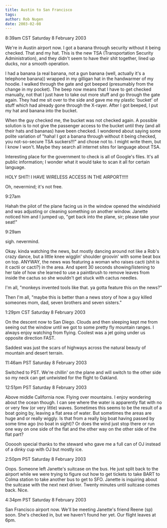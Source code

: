```yaml
---
title: Austin to San Francisco
tags: 
author: Rob Nugen
date: 2003-02-08
---
```


<p class=date>8:39am CST Saturday 8 February 2003</p>

<p>We're in Austin airport now.  I got a banana through security
without it being checked.  That and my hat.  This is the new TSA
(Transportation Security Administration), and they didn't seem to have
their shit together, lined up ducks, nor a smooth operation.</p>

<p>I had a banana (a real banana, not a gun banana (well, actually
it's a telephone banana)) wrapped in my gilligan hat in the handwarmer
of my hoodie.  I walked through the gate and got beeped (presumably
from the change in my pocket).  The beep now means that I have to get
checked manually, not that I just have to take out more stuff and go
through the gate again.  They had me sit over to the side and gave me
my plastic 'bucket' of stuff which had already gone through the
X-rayer.  After I got beeped, I put my hat and banana into the
bucket.</p>

<p>When the guy checked me, the bucket was not checked again.  A
possible solution is to not give the passenger access to the bucket
until they (and all their hats and bananas) have been checked.  I
wondered about saying some polite variation of "haha! I got a banana
through without it being checked, you not-so-secure TSA suckers!!!"
and chose not to.  I might write them, but I know I won't.  Maybe they
search all internet sites for language about TSA.</p>

<p>Interesting place for the government to check is all of Google's
files.  It's all public information; I wonder what it would take to
scan it all for certain language.</p>

<p>HOLY SHIT! I HAVE WIRELESS ACCESS IN THE AIRPORT!!!!!</p>

<p>Oh, nevermind; it's not free.</p>

<p class=date>9:27am</p>

<p>Hahah the pilot of the plane facing us in the window opened the
windshield and was adjusting or cleaning something on another window.
Janette noticed him and I jumped up, "get back into the plane, sir;
please take your seat!"</p>

<p class=date>9:29am</p>

<p>sigh.  nevermind.</p>

<p>Okay.  kinda watching the news, but mostly dancing around not like
a Rob's crazy dance, but a little knee wigglin' shoulder groovin' with
some beat box on top.  ANYWAY, the news was featuring a woman who
raises cacti (shit is it cactii or cacti?) in the area.  And spent 30
seconds showing/listening to her tale of how she learned to use a
paintbrush to remove leaves from inside the cactus so she wouldn't get
stuck with cactus needles.</p>

<p>I'm all, "monkeys invented tools like that.  ya gotta feature this
on the news?"</p>

<p>Then I'm all, "maybe this is better than a news story of how a guy
killed someones mom, dad, seven brothers and seven sisters."</p>

<p class=date>1:29pm CST Saturday 8 February 2003</p>

<p>On the descent now to San Diego.  Clouds and then sleeping kept me
from seeing out the window until we got to some pretty fly mountain
ranges.  I always enjoy watching from flying.  Coolest was a jet going
under us opposite direction FAST.</p>

<p>Saddest was just the scars of highways across the natural beauty of
mountain and desert terrain.</p>

<p class=date>11:46am PST Saturday 8 February 2003</p>

<p>Switched to PST.  We're chillin' on the plane and will switch to
the other side so my neck can get untwisted for the flight to
Oakland.</p>

<p class=date>12:51pm PST Saturday 8 February 2003</p>

<p>Above middle California now.  Flying over mountains.  I enjoy
wondering about the ocean though.  I can see where the water is
apparently flat with no or very few (or very little) waves.  Sometimes
this seems to be the result of a boat going by, leaving a flat area of
water.  But sometimes the areas are huge and or really wiggly.  Is
that from a really big boat having passed by some time ago (no boat in
sight)?  Or does the wind just stop there or run one way on one side
of the flat and the other way on the other side of the flat part?</p>

<p>Oooooh special thanks to the steward who gave me a full can of OJ
instead of a dinky cup with OJ but mostly ice.</p>

<p class=date>2:50pm PST Saturday 8 February 2003</p>

<p>Oops.  Someone left Janette's suitcase on the bus.  He just split
back to the airport while we were trying to figure out how to get
tickets to take BART to Colma station to take another bus to get to
SFO.  Janette is inquiring about the suitcase with the next next
driver.  Twenty minutes until suitcase comes back.  Nice.</p>

<p class=date>4:34pm PST Saturday 8 February 2003</p>

<p>San Francisco airport now.  We'll be meeting Janette's friend Reene
(sp) soon.  She's checked in, but we haven't found her yet.  Our
flight leaves at 6pm.</p>
